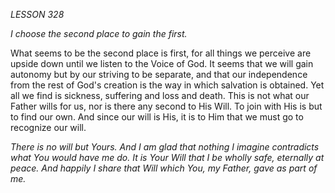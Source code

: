 *LESSON 328*

*I choose the second place to gain the first.*

What seems to be the second place is first, for all things we perceive are upside down until we listen to the Voice of God. It seems that we will gain autonomy but by our striving to be separate, and that our independence from the rest of God's creation is the way in which salvation is obtained. Yet all we find is sickness, suffering and loss and death. This is not what our Father wills for us, nor is there any second to His Will. To join with His is but to find our own. And since our will is His, it is to Him that we must go to recognize our will.

_There is no will but Yours. And I am glad that nothing I imagine contradicts what You would have me do. It is Your Will that I be wholly safe, eternally at peace. And happily I share that Will which You, my Father, gave as part of me._